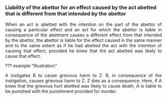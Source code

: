### Liability of the abettor for an effect caused by the act abetted that is different from that intended by the abettor
<div style="text-align: justify">

When an act is abetted with the intention on the part of the abettor of causing a particular effect and an act for which the abettor is liable in consequence of the abetment causes a different effect from that intended by the abettor, the abettor is liable for the effect caused in the same manner and to the same extent as if he had abetted the act with the intention of causing that effect, provided he knew that the act abetted was likely to cause that effect.

</div>

??? example "Illustration"
    <div style="text-align: justify"> A instigates B to cause grievous harm to Z. B, in consequence of the instigation, causes grievous harm to Z. Z dies as a consequence. Here, if A knew that the grievous hurt abetted was likely to cause death, A is liable to be punished with the punishment provided for murder.
